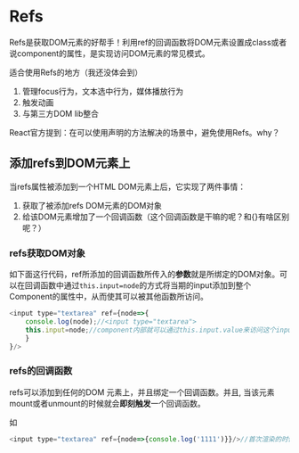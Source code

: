 # Refs

Refs是获取DOM元素的好帮手！利用ref的回调函数将DOM元素设置成class或者说component的属性，是实现访问DOM元素的常见模式。

适合使用Refs的地方（我还没体会到）

1. 管理focus行为，文本选中行为，媒体播放行为
2. 触发动画
3. 与第三方DOM lib整合

React官方提到：在可以使用声明的方法解决的场景中，避免使用Refs。why？

## 添加refs到DOM元素上

当refs属性被添加到一个HTML DOM元素上后，它实现了两件事情：

1. 获取了被添加refs DOM元素的DOM对象
2. 给该DOM元素增加了一个回调函数（这个回调函数是干嘛的呢？和{}有啥区别呢？）

### refs获取DOM对象

如下面这行代码，ref所添加的回调函数所传入的**参数**就是所绑定的DOM对象。可以在回调函数中通过`this.input=node`的方式将当期的input添加到整个Component的属性中，从而使其可以被其他函数所访问。

```js
<input type="textarea" ref={node=>{
    console.log(node);//<input type="textarea">
    this.input=node;//component内部就可以通过this.input.value来访问这个input的value了
    }
}/>
```

### refs的回调函数

refs可以添加到任何的DOM 元素上，并且绑定一个回调函数。并且, 当该元素mount或者unmount的时候就会**即刻触发**一个回调函数。

如

```js
<input type="textarea" ref={node=>{console.log('1111')}}/>//首次渲染的时候就会打印出1111
```

## 



